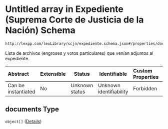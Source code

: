 # Untitled array in Expediente (Suprema Corte de Justicia de la Nación) Schema

```txt
http://lexpp.com/lexLibrary/scjn/expediente.schema.json#/properties/documents
```

Lista de archivos (engroses y votos particulares) que venían adjuntos al expediente.


| Abstract            | Extensible | Status         | Identifiable            | Custom Properties | Additional Properties | Access Restrictions | Defined In                                                                          |
| :------------------ | ---------- | -------------- | ----------------------- | :---------------- | --------------------- | ------------------- | ----------------------------------------------------------------------------------- |
| Can be instantiated | No         | Unknown status | Unknown identifiability | Forbidden         | Allowed               | none                | [expediente.schema.json\*](../../out/expediente.schema.json "open original schema") |

## documents Type

`object[]` ([Details](expediente-definitions-archivoadjunto.md))
